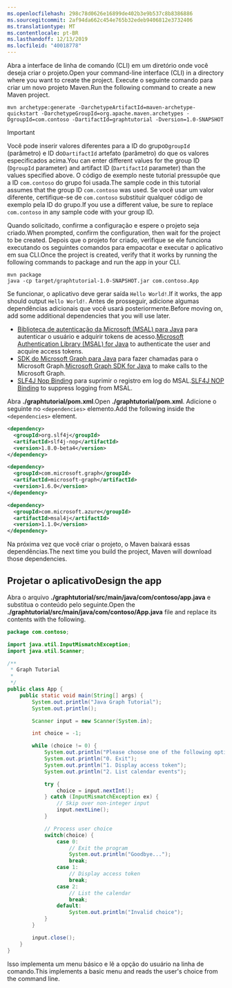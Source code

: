 ```yaml
---
ms.openlocfilehash: 298c78d0626e16899de402b3e9b537c8b8386886
ms.sourcegitcommit: 2af94da662c454e765b32edeb9406812e3732406
ms.translationtype: MT
ms.contentlocale: pt-BR
ms.lasthandoff: 12/13/2019
ms.locfileid: "40018778"
---
```

<!-- markdownlint-disable MD002 MD041 -->

<span data-ttu-id="048eb-101">Abra a interface de linha de comando (CLI) em um diretório onde você deseja criar o projeto.</span><span class="sxs-lookup"><span data-stu-id="048eb-101">Open your command-line interface (CLI) in a directory where you want to create the project.</span></span> <span data-ttu-id="048eb-102">Execute o seguinte comando para criar um novo projeto Maven.</span><span class="sxs-lookup"><span data-stu-id="048eb-102">Run the following command to create a new Maven project.</span></span>

```Shell
mvn archetype:generate -DarchetypeArtifactId=maven-archetype-quickstart -DarchetypeGroupId=org.apache.maven.archetypes -DgroupId=com.contoso -DartifactId=graphtutorial -Dversion=1.0-SNAPSHOT
```

> [!IMPORTANT]
> <span data-ttu-id="048eb-103">Você pode inserir valores diferentes para a ID do grupo`DgroupId` (parâmetro) e ID do`DartifactId` artefato (parâmetro) do que os valores especificados acima.</span><span class="sxs-lookup"><span data-stu-id="048eb-103">You can enter different values for the group ID (`DgroupId` parameter) and artifact ID (`DartifactId` parameter) than the values specified above.</span></span> <span data-ttu-id="048eb-104">O código de exemplo neste tutorial pressupõe que a ID `com.contoso` do grupo foi usada.</span><span class="sxs-lookup"><span data-stu-id="048eb-104">The sample code in this tutorial assumes that the group ID `com.contoso` was used.</span></span> <span data-ttu-id="048eb-105">Se você usar um valor diferente, certifique-se de `com.contoso` substituir qualquer código de exemplo pela ID do grupo.</span><span class="sxs-lookup"><span data-stu-id="048eb-105">If you use a different value, be sure to replace `com.contoso` in any sample code with your group ID.</span></span>

<span data-ttu-id="048eb-106">Quando solicitado, confirme a configuração e espere o projeto seja criado.</span><span class="sxs-lookup"><span data-stu-id="048eb-106">When prompted, confirm the configuration, then wait for the project to be created.</span></span> <span data-ttu-id="048eb-107">Depois que o projeto for criado, verifique se ele funciona executando os seguintes comandos para empacotar e executar o aplicativo em sua CLI.</span><span class="sxs-lookup"><span data-stu-id="048eb-107">Once the project is created, verify that it works by running the following commands to package and run the app in your CLI.</span></span>

```Shell
mvn package
java -cp target/graphtutorial-1.0-SNAPSHOT.jar com.contoso.App
```

<span data-ttu-id="048eb-108">Se funcionar, o aplicativo deve gerar saída `Hello World!`.</span><span class="sxs-lookup"><span data-stu-id="048eb-108">If it works, the app should output `Hello World!`.</span></span> <span data-ttu-id="048eb-109">Antes de prosseguir, adicione algumas dependências adicionais que você usará posteriormente.</span><span class="sxs-lookup"><span data-stu-id="048eb-109">Before moving on, add some additional dependencies that you will use later.</span></span>

- <span data-ttu-id="048eb-110">[Biblioteca de autenticação da Microsoft (MSAL) para Java](https://github.com/AzureAD/microsoft-authentication-library-for-java) para autenticar o usuário e adquirir tokens de acesso.</span><span class="sxs-lookup"><span data-stu-id="048eb-110">[Microsoft Authentication Library (MSAL) for Java](https://github.com/AzureAD/microsoft-authentication-library-for-java) to authenticate the user and acquire access tokens.</span></span>
- <span data-ttu-id="048eb-111">[SDK do Microsoft Graph para Java](https://github.com/microsoftgraph/msgraph-sdk-java) para fazer chamadas para o Microsoft Graph.</span><span class="sxs-lookup"><span data-stu-id="048eb-111">[Microsoft Graph SDK for Java](https://github.com/microsoftgraph/msgraph-sdk-java) to make calls to the Microsoft Graph.</span></span>
- <span data-ttu-id="048eb-112">[SLF4J Nop Binding](https://mvnrepository.com/artifact/org.slf4j/slf4j-nop) para suprimir o registro em log do MSAL.</span><span class="sxs-lookup"><span data-stu-id="048eb-112">[SLF4J NOP Binding](https://mvnrepository.com/artifact/org.slf4j/slf4j-nop) to suppress logging from MSAL.</span></span>

<span data-ttu-id="048eb-113">Abra **./graphtutorial/pom.xml**.</span><span class="sxs-lookup"><span data-stu-id="048eb-113">Open **./graphtutorial/pom.xml**.</span></span> <span data-ttu-id="048eb-114">Adicione o seguinte no `<dependencies>` elemento.</span><span class="sxs-lookup"><span data-stu-id="048eb-114">Add the following inside the `<dependencies>` element.</span></span>

```xml
<dependency>
  <groupId>org.slf4j</groupId>
  <artifactId>slf4j-nop</artifactId>
  <version>1.8.0-beta4</version>
</dependency>

<dependency>
  <groupId>com.microsoft.graph</groupId>
  <artifactId>microsoft-graph</artifactId>
  <version>1.6.0</version>
</dependency>

<dependency>
  <groupId>com.microsoft.azure</groupId>
  <artifactId>msal4j</artifactId>
  <version>1.1.0</version>
</dependency>
```

<span data-ttu-id="048eb-115">Na próxima vez que você criar o projeto, o Maven baixará essas dependências.</span><span class="sxs-lookup"><span data-stu-id="048eb-115">The next time you build the project, Maven will download those dependencies.</span></span>

## <a name="design-the-app"></a><span data-ttu-id="048eb-116">Projetar o aplicativo</span><span class="sxs-lookup"><span data-stu-id="048eb-116">Design the app</span></span>

<span data-ttu-id="048eb-117">Abra o arquivo **./graphtutorial/src/main/java/com/contoso/app.java** e substitua o conteúdo pelo seguinte.</span><span class="sxs-lookup"><span data-stu-id="048eb-117">Open the **./graphtutorial/src/main/java/com/contoso/App.java** file and replace its contents with the following.</span></span>

```java
package com.contoso;

import java.util.InputMismatchException;
import java.util.Scanner;

/**
 * Graph Tutorial
 *
 */
public class App {
    public static void main(String[] args) {
        System.out.println("Java Graph Tutorial");
        System.out.println();

        Scanner input = new Scanner(System.in);

        int choice = -1;

        while (choice != 0) {
            System.out.println("Please choose one of the following options:");
            System.out.println("0. Exit");
            System.out.println("1. Display access token");
            System.out.println("2. List calendar events");

            try {
                choice = input.nextInt();
            } catch (InputMismatchException ex) {
                // Skip over non-integer input
                input.nextLine();
            }

            // Process user choice
            switch(choice) {
                case 0:
                    // Exit the program
                    System.out.println("Goodbye...");
                    break;
                case 1:
                    // Display access token
                    break;
                case 2:
                    // List the calendar
                    break;
                default:
                    System.out.println("Invalid choice");
            }
        }

        input.close();
    }
}
```

<span data-ttu-id="048eb-118">Isso implementa um menu básico e lê a opção do usuário na linha de comando.</span><span class="sxs-lookup"><span data-stu-id="048eb-118">This implements a basic menu and reads the user's choice from the command line.</span></span>
